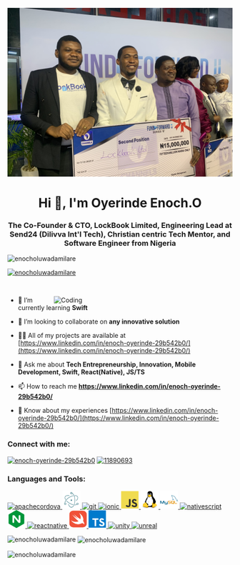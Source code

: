 [![MasterHead](https://github.com/EnochOluwadamilare/EnochOluwadamilare/blob/main/image/lockbook.jpg?raw=true)](https://enoch.oyerinde.org)
<h1 align="center">Hi 👋, I'm Oyerinde Enoch.O</h1>
<h3 align="center">The Co-Founder & CTO, LockBook Limited, Engineering Lead at Send24 (Dilivva Int'l Tech), Christian centric Tech Mentor, and Software Engineer from Nigeria</h3>

<p align="left"> <img src="https://komarev.com/ghpvc/?username=enocholuwadamilare&label=Profile%20views&color=0e75b6&style=flat" alt="enocholuwadamilare" /> </p>

<p align="left"> <a href="https://github.com/ryo-ma/github-profile-trophy"><img src="https://github-profile-trophy.vercel.app/?username=enocholuwadamilare" alt="enocholuwadamilare" /></a> </p>

<p align="left"> <a href="https://twitter.com/" target="blank"><img src="https://img.shields.io/twitter/follow/?logo=twitter&style=for-the-badge" alt="" /></a> </p>

<img align="right" alt="Coding" width="400" src="https://camo.githubusercontent.com/2366b34bb903c09617990fb5fff4622f3e941349e846ddb7e73df872a9d21233/68747470733a2f2f63646e2e6472696262626c652e636f6d2f75736572732f3733303730332f73637265656e73686f74732f363538313234332f6176656e746f2e676966"/>

- 🌱 I’m currently learning **Swift**

- 👯 I’m looking to collaborate on **any innovative solution**

- 👨‍💻 All of my projects are available at [https://www.linkedin.com/in/enoch-oyerinde-29b542b0/](https://www.linkedin.com/in/enoch-oyerinde-29b542b0/)

- 💬 Ask me about **Tech Entrepreneurship, Innovation, Mobile Development, Swift, React(Native), JS/TS**

- 📫 How to reach me **https://www.linkedin.com/in/enoch-oyerinde-29b542b0/**

- 📄 Know about my experiences [https://www.linkedin.com/in/enoch-oyerinde-29b542b0/](https://www.linkedin.com/in/enoch-oyerinde-29b542b0/)

<h3 align="left">Connect with me:</h3>
<p align="left">
<a href="https://linkedin.com/in/enoch-oyerinde-29b542b0" target="blank"><img align="center" src="https://raw.githubusercontent.com/rahuldkjain/github-profile-readme-generator/master/src/images/icons/Social/linked-in-alt.svg" alt="enoch-oyerinde-29b542b0" height="30" width="40" /></a>
<a href="https://stackoverflow.com/users/11890693" target="blank"><img align="center" src="https://raw.githubusercontent.com/rahuldkjain/github-profile-readme-generator/master/src/images/icons/Social/stack-overflow.svg" alt="11890693" height="30" width="40" /></a>
</p>

<h3 align="left">Languages and Tools:</h3>
<p align="left"> <a href="https://cordova.apache.org/" target="_blank" rel="noreferrer"> <img src="https://www.vectorlogo.zone/logos/apache_cordova/apache_cordova-icon.svg" alt="apachecordova" width="40" height="40"/> </a> <a href="https://www.electronjs.org" target="_blank" rel="noreferrer"> <img src="https://raw.githubusercontent.com/devicons/devicon/master/icons/electron/electron-original.svg" alt="electron" width="40" height="40"/> </a> <a href="https://git-scm.com/" target="_blank" rel="noreferrer"> <img src="https://www.vectorlogo.zone/logos/git-scm/git-scm-icon.svg" alt="git" width="40" height="40"/> </a> <a href="https://ionicframework.com" target="_blank" rel="noreferrer"> <img src="https://upload.wikimedia.org/wikipedia/commons/d/d1/Ionic_Logo.svg" alt="ionic" width="40" height="40"/> </a> <a href="https://developer.mozilla.org/en-US/docs/Web/JavaScript" target="_blank" rel="noreferrer"> <img src="https://raw.githubusercontent.com/devicons/devicon/master/icons/javascript/javascript-original.svg" alt="javascript" width="40" height="40"/> </a> <a href="https://www.linux.org/" target="_blank" rel="noreferrer"> <img src="https://raw.githubusercontent.com/devicons/devicon/master/icons/linux/linux-original.svg" alt="linux" width="40" height="40"/> </a> <a href="https://www.mysql.com/" target="_blank" rel="noreferrer"> <img src="https://raw.githubusercontent.com/devicons/devicon/master/icons/mysql/mysql-original-wordmark.svg" alt="mysql" width="40" height="40"/> </a> <a href="https://nativescript.org/" target="_blank" rel="noreferrer"> <img src="https://raw.githubusercontent.com/detain/svg-logos/780f25886640cef088af994181646db2f6b1a3f8/svg/nativescript.svg" alt="nativescript" width="40" height="40"/> </a> <a href="https://www.nginx.com" target="_blank" rel="noreferrer"> <img src="https://raw.githubusercontent.com/devicons/devicon/master/icons/nginx/nginx-original.svg" alt="nginx" width="40" height="40"/> </a> <a href="https://reactnative.dev/" target="_blank" rel="noreferrer"> <img src="https://reactnative.dev/img/header_logo.svg" alt="reactnative" width="40" height="40"/> </a> <a href="https://developer.apple.com/swift/" target="_blank" rel="noreferrer"> <img src="https://raw.githubusercontent.com/devicons/devicon/master/icons/swift/swift-original.svg" alt="swift" width="40" height="40"/> </a> <a href="https://www.typescriptlang.org/" target="_blank" rel="noreferrer"> <img src="https://raw.githubusercontent.com/devicons/devicon/master/icons/typescript/typescript-original.svg" alt="typescript" width="40" height="40"/> </a> <a href="https://unity.com/" target="_blank" rel="noreferrer"> <img src="https://www.vectorlogo.zone/logos/unity3d/unity3d-icon.svg" alt="unity" width="40" height="40"/> </a> <a href="https://unrealengine.com/" target="_blank" rel="noreferrer"> <img src="https://raw.githubusercontent.com/kenangundogan/fontisto/036b7eca71aab1bef8e6a0518f7329f13ed62f6b/icons/svg/brand/unreal-engine.svg" alt="unreal" width="40" height="40"/> </a> </p>

<p><img align="left" src="https://github-readme-stats.vercel.app/api/top-langs?username=enocholuwadamilare&show_icons=true&locale=en&layout=compact" alt="enocholuwadamilare" /></p>

<p>&nbsp;<img align="center" src="https://github-readme-stats.vercel.app/api?username=enocholuwadamilare&show_icons=true&locale=en" alt="enocholuwadamilare" /></p>

<p><img align="center" src="https://github-readme-streak-stats.herokuapp.com/?user=enocholuwadamilare&" alt="enocholuwadamilare" /></p>
